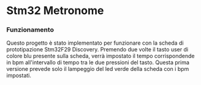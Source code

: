 # Stm32 Metronome

### Funzionamento

Questo progetto è stato implementato per funzionare con la scheda di prototipazione Stm32F29 Discovery. Premendo due volte il tasto user di colore blu presente sulla scheda, verrà impostato il tempo corrispondende in bpm all'intervallo di tempo tra le due pressioni del tasto. Questa prima versione prevede solo il lampeggio del led verde della scheda con i bpm impostati.